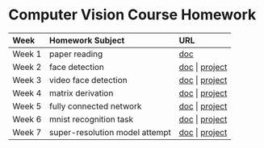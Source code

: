 # Computer Vision Course Homework

| Week | Homework Subject | URL |
| :--  | :-- | :-- |
| Week 1 | paper reading | [doc](https://phrarh32db.feishu.cn/docs/doccn1YLMjsxQuL6jnbnLj9CJPd) |
| Week 2 | face detection | [doc](https://phrarh32db.feishu.cn/docs/doccng87cpubp4CDlZAixk06IbL) &#124; [project](week2/) |
| Week 3 | video face detection | [doc](https://phrarh32db.feishu.cn/docs/doccntG1iYxH6J1N8RT55BuzHgg) &#124; [project](week3/) |
| Week 4 | matrix derivation | [doc](https://phrarh32db.feishu.cn/docs/doccnGAjtIeD3P2duj422cHR7xb) &#124; [project](week4/) |
| Week 5 | fully connected network | [doc](https://phrarh32db.feishu.cn/docs/doccnGyrVCjhkOQKkOaRN9wosIf) &#124; [project](week5/) |
| Week 6 | mnist recognition task | [doc](https://phrarh32db.feishu.cn/docs/doccns9zhvhUs0QSq9IRDbdpzvc) &#124; [project](week6/) |
| Week 7 | super-resolution model attempt | [doc](https://phrarh32db.feishu.cn/docs/doccns9zhvhUs0QSq9IRDbdpzvc) &#124; [project](week7/) |
